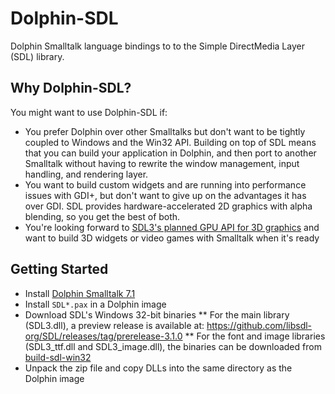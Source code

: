 # Dolphin-SDL
Dolphin Smalltalk language bindings to to the Simple DirectMedia Layer (SDL) library.

## Why Dolphin-SDL?

You might want to use Dolphin-SDL if:

* You prefer Dolphin over other Smalltalks but don't want to be tightly coupled to Windows and the Win32 API. Building on top of SDL means that you can build your application in Dolphin, and then port to another Smalltalk without having to rewrite the window management, input handling, and rendering layer.
* You want to build custom widgets and are running into performance issues with GDI+, but don't want to give up on the advantages it has over GDI. SDL provides hardware-accelerated 2D graphics with alpha blending, so you get the best of both.
* You're looking forward to [SDL3's planned GPU API for 3D graphics](https://www.patreon.com/posts/new-project-top-58563886) and want to build 3D widgets or video games with Smalltalk when it's ready

## Getting Started
* Install [Dolphin Smalltalk 7.1](https://github.com/dolphinsmalltalk/Dolphin)
* Install `SDL*.pax` in a Dolphin image
* Download SDL's Windows 32-bit binaries
** For the main library (SDL3.dll), a preview release is available at: https://github.com/libsdl-org/SDL/releases/tag/prerelease-3.1.0 
** For the font and image libraries (SDL3_ttf.dll and SDL3_image.dll), the binaries can be downloaded from [build-sdl-win32](https://github.com/JBetz/build-sdl3-win32/releases) 
* Unpack the zip file and copy DLLs into the same directory as the Dolphin image
